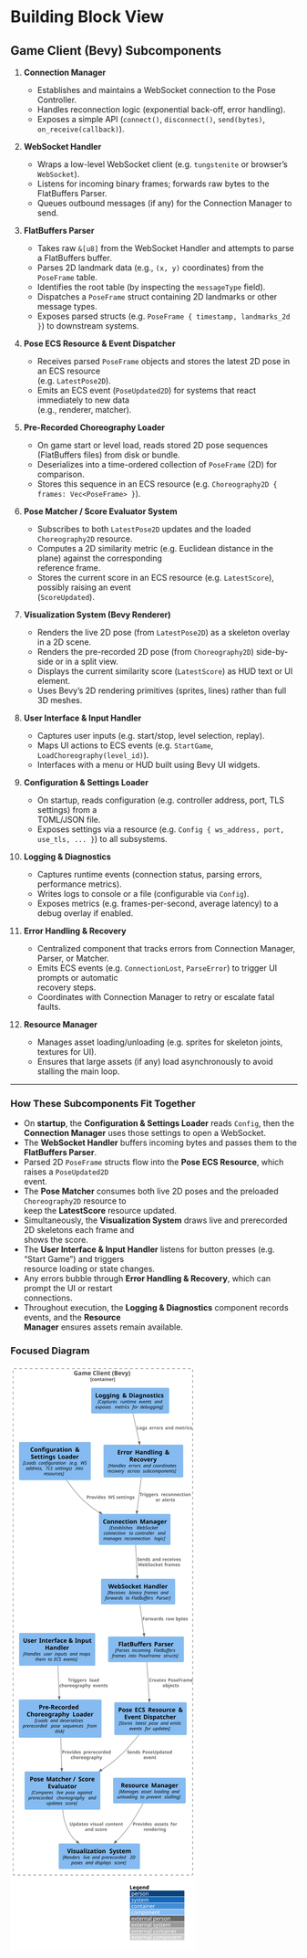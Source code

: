 # Building Block View
## Game Client (Bevy) Subcomponents

1. **Connection Manager**  
   - Establishes and maintains a WebSocket connection to the Pose Controller.  
   - Handles reconnection logic (exponential back-off, error handling).  
   - Exposes a simple API (`connect()`, `disconnect()`, `send(bytes)`, `on_receive(callback)`).

2. **WebSocket Handler**  
   - Wraps a low-level WebSocket client (e.g. `tungstenite` or browser’s `WebSocket`).  
   - Listens for incoming binary frames; forwards raw bytes to the FlatBuffers Parser.  
   - Queues outbound messages (if any) for the Connection Manager to send.

3. **FlatBuffers Parser**  
   - Takes raw `&[u8]` from the WebSocket Handler and attempts to parse a FlatBuffers buffer.  
   - Parses 2D landmark data (e.g., `(x, y)` coordinates) from the `PoseFrame` table.  
   - Identifies the root table (by inspecting the `messageType` field).  
   - Dispatches a `PoseFrame` struct containing 2D landmarks or other message types.  
   - Exposes parsed structs (e.g. `PoseFrame { timestamp, landmarks_2d }`) to downstream systems.

4. **Pose ECS Resource & Event Dispatcher**  
   - Receives parsed `PoseFrame` objects and stores the latest 2D pose in an ECS resource  
     (e.g. `LatestPose2D`).  
   - Emits an ECS event (`PoseUpdated2D`) for systems that react immediately to new data  
     (e.g., renderer, matcher).

5. **Pre-Recorded Choreography Loader**  
   - On game start or level load, reads stored 2D pose sequences (FlatBuffers files) from disk or bundle.  
   - Deserializes into a time-ordered collection of `PoseFrame` (2D) for comparison.  
   - Stores this sequence in an ECS resource (e.g. `Choreography2D { frames: Vec<PoseFrame> }`).

6. **Pose Matcher / Score Evaluator System**  
   - Subscribes to both `LatestPose2D` updates and the loaded `Choreography2D` resource.  
   - Computes a 2D similarity metric (e.g. Euclidean distance in the plane) against the corresponding  
     reference frame.  
   - Stores the current score in an ECS resource (e.g. `LatestScore`), possibly raising an event  
     (`ScoreUpdated`).

7. **Visualization System (Bevy Renderer)**  
   - Renders the live 2D pose (from `LatestPose2D`) as a skeleton overlay in a 2D scene.  
   - Renders the pre-recorded 2D pose (from `Choreography2D`) side-by-side or in a split view.  
   - Displays the current similarity score (`LatestScore`) as HUD text or UI element.  
   - Uses Bevy’s 2D rendering primitives (sprites, lines) rather than full 3D meshes.

8. **User Interface & Input Handler**  
   - Captures user inputs (e.g. start/stop, level selection, replay).  
   - Maps UI actions to ECS events (e.g. `StartGame`, `LoadChoreography(level_id)`).  
   - Interfaces with a menu or HUD built using Bevy UI widgets.

9. **Configuration & Settings Loader**  
   - On startup, reads configuration (e.g. controller address, port, TLS settings) from a  
     TOML/JSON file.  
   - Exposes settings via a resource (e.g. `Config { ws_address, port, use_tls, ... }`) to all subsystems.

10. **Logging & Diagnostics**  
    - Captures runtime events (connection status, parsing errors, performance metrics).  
    - Writes logs to console or a file (configurable via `Config`).  
    - Exposes metrics (e.g. frames-per-second, average latency) to a debug overlay if enabled.

11. **Error Handling & Recovery**  
    - Centralized component that tracks errors from Connection Manager, Parser, or Matcher.  
    - Emits ECS events (e.g. `ConnectionLost`, `ParseError`) to trigger UI prompts or automatic  
      recovery steps.  
    - Coordinates with Connection Manager to retry or escalate fatal faults.

12. **Resource Manager**  
    - Manages asset loading/unloading (e.g. sprites for skeleton joints, textures for UI).  
    - Ensures that large assets (if any) load asynchronously to avoid stalling the main loop.

---

### How These Subcomponents Fit Together

- On **startup**, the **Configuration & Settings Loader** reads `Config`, then the  
  **Connection Manager** uses those settings to open a WebSocket.  
- The **WebSocket Handler** buffers incoming bytes and passes them to the **FlatBuffers Parser**.  
- Parsed 2D `PoseFrame` structs flow into the **Pose ECS Resource**, which raises a `PoseUpdated2D`  
  event.  
- The **Pose Matcher** consumes both live 2D poses and the preloaded `Choreography2D` resource to  
  keep the **LatestScore** resource updated.  
- Simultaneously, the **Visualization System** draws live and prerecorded 2D skeletons each frame and  
  shows the score.  
- The **User Interface & Input Handler** listens for button presses (e.g. “Start Game”) and triggers  
  resource loading or state changes.  
- Any errors bubble through **Error Handling & Recovery**, which can prompt the UI or restart  
  connections.  
- Throughout execution, the **Logging & Diagnostics** component records events, and the **Resource  
  Manager** ensures assets remain available.

### Focused Diagram

![Game Client Focused Diagram](diagrams/game-client-focused-diagram.svg)


